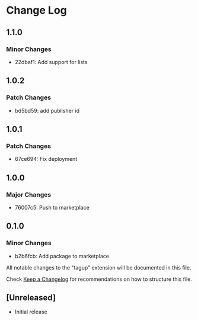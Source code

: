 # Change Log

## 1.1.0

### Minor Changes

- 22dbaf1: Add support for lists

## 1.0.2

### Patch Changes

- bd5bd59: add publisher id

## 1.0.1

### Patch Changes

- 67ce694: Fix deployment

## 1.0.0

### Major Changes

- 76007c5: Push to marketplace

## 0.1.0

### Minor Changes

- b2b6fcb: Add package to marketplace

All notable changes to the "tagup" extension will be documented in this file.

Check [Keep a Changelog](http://keepachangelog.com/) for recommendations on how to structure this file.

## [Unreleased]

- Initial release
